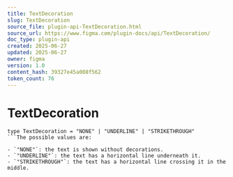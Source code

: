 ```yaml
---
title: TextDecoration
slug: TextDecoration
source_file: plugin-api-TextDecoration.html
source_url: https://www.figma.com/plugin-docs/api/TextDecoration/
doc_type: plugin-api
created: 2025-06-27
updated: 2025-06-27
owner: figma
version: 1.0
content_hash: 39327e45a008f562
token_count: 76
---
```

# TextDecoration

```
type TextDecoration = "NONE" | "UNDERLINE" | "STRIKETHROUGH"
```The possible values are:

- `"NONE"`: the text is shown without decorations.
- `"UNDERLINE"`: the text has a horizontal line underneath it.
- `"STRIKETHROUGH"`: the text has a horizontal line crossing it in the middle.